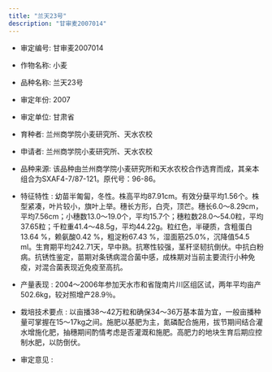 ```yaml
---
title: "兰天23号"
description: "甘审麦2007014"
---
```

* 审定编号:  甘审麦2007014

*  作物名称:  小麦

*  品种名称:  兰天23号

*  审定年份:  2007

*  审定单位:  甘肃省

* 育种者:  兰州商学院小麦研究所、天水农校

*  申请者:  兰州商学院小麦研究所、天水农校

*  品种来源:  该品种由兰州商学院小麦研究所和天水农校合作选育而成，其亲本组合为SXAF4-7/87-121。原代号：96-86。

*  特征特性 : 
幼苗半匍匐，冬性。株高平均87.91cm。有效分蘖平均1.56个。株型紧凑，叶片较小，旗叶上举。穗长方形，白壳，顶芒。穗长6.0～8.29cm，平均7.56cm；小穗数13.0～19.0个，平均15.7个；穗粒数28.0～54.0粒，平均37.65粒；千粒重41.4～48.5g，平均44.22g。粒红色，半硬质，含粗蛋白13.64 %，赖氨酸0.42 %，粗淀粉67.43 %，湿面筋25.0%，沉降值54.5 ml。生育期平均242.71天，早中熟。抗寒性较强，茎秆坚韧抗倒伏。中抗白粉病。抗锈性鉴定，苗期对条锈病混合菌中感，成株期对当前主要流行小种免疫，对混合菌表现近免疫至高抗。
 
*  产量表现 : 
2004～2006年参加天水市和省陇南片川区组区试，两年平均亩产502.6kg，较对照增产28.9％。

*  栽培技术要点 : 
以亩播38～42万粒和确保34～36万基本苗为宜，一般亩播种量可掌握在15～17kg之间。施肥以基肥为主，氮磷配合施用，拔节期间结合灌水增施化肥，抽穗期间酌情考虑是否灌溉和施肥。高肥力的地块生育后期应控制水肥，以防倒伏。

*  审定意见 : 

